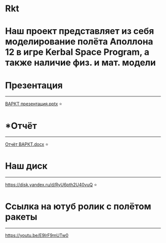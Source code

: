 # Rkt
# Наш проект представляет из себя моделирование полёта Аполлона 12 в игре Kerbal Space Program, а также наличие физ. и мат. модели
# Презентация
____
[ВАРКТ презентация.pptx](https://github.com/Shah29py/Rkt/files/13783331/default.pptx)
:star:

# *Отчёт
____
[Отчёт ВАРКТ.docx](https://github.com/Shah29py/Rkt/files/13783341/default.docx)
:star:

# Наш диск
____
https://disk.yandex.ru/d/RyU6pth2U40vuQ
:star:

# Ссылка на ютуб ролик с полётом ракеты
____
https://youtu.be/E9lrF9mUTw0
